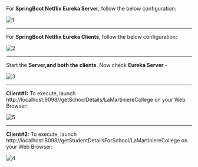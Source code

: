 For **SpringBoot Netflix Eureka Server**, follow the below configuration:

![1](https://user-images.githubusercontent.com/689226/49696956-9324c100-fbd7-11e8-95f5-02a31ee7109a.JPG)

<hr>

For **SpringBoot Netflix Eureka Clients**, follow the below configuration:

![2](https://user-images.githubusercontent.com/689226/49697058-adab6a00-fbd8-11e8-975f-993149fdd92d.JPG)

<hr>

Start the **Server,and both the clients**. Now check **Eureka Server** - 

![3](https://user-images.githubusercontent.com/689226/49697189-59a18500-fbda-11e8-91b3-183a5bf105bb.JPG)

<hr>

**Client#1:**
To execute, launch http://localhost:9098//getSchoolDetails/LaMartiniereCollege on your Web Browser:

![5](https://user-images.githubusercontent.com/689226/49712229-789b2800-fc69-11e8-89ea-6d38eba9762e.JPG)

<hr>

**Client#2:**
To execute, launch http://localhost:8098//getStudentDetailsForSchool/LaMartiniereCollege on your Web Browser:

![4](https://user-images.githubusercontent.com/689226/49712351-06771300-fc6a-11e8-80a5-f23d42791a38.JPG)
